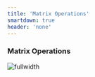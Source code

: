 ```yaml
---
title: 'Matrix Operations'
smartdown: true
header: 'none'
---
```


### Matrix Operations

![fullwidth](https://www.youtube.com/watch?v=XkY2DOUCWMU&list=PLZHQObOWTQDPD3MizzM2xVFitgF8hE_ab&index=4)